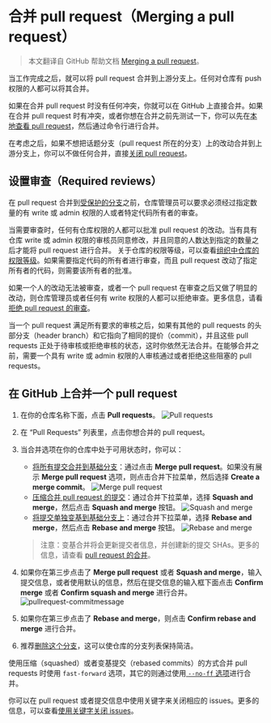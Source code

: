 # 合并 pull request（Merging a pull request）

> 本文翻译自 GitHub 帮助文档 [Merging a pull request](https://help.github.com/articles/merging-a-pull-request)。

当工作完成之后，就可以将 pull request 合并到上游分支上。任何对仓库有 push 权限的人都可以将其合并。

如果在合并 pull request 时没有任何冲突，你就可以在 GitHub 上直接合并。如果在合并 pull request 时有冲突，或者你想在合并之前先测试一下，你可以先在[本地查看 pull request](https://help.github.com/articles/checking-out-pull-requests-locally/)，然后通过命令行进行合并。

在考虑之后，如果不想把话题分支（pull request 所在的分支）上的改动合并到上游分支上，你可以不做任何合并，直接[关闭 pull request](https://help.github.com/articles/closing-a-pull-request/)。

## 设置审查（Required reviews）
在 pull request 合并到[受保护的分支](https://help.github.com/articles/about-protected-branches/)之前，仓库管理员可以要求必须经过指定数量的有 write 或 admin 权限的人或者特定代码所有者的审查。

当需要审查时，任何有仓库权限的人都可以批准 pull request 的改动。当有具有仓库 write 或 admin 权限的审核员同意修改，并且同意的人数达到指定的数量之后才能将 pull request 进行合并。 关于仓库的权限等级，可以查看[组织中仓库的权限等级](https://help.github.com/articles/repository-permission-levels-for-an-organization/)。如果需要指定代码的所有者进行审查，而且 pull request 改动了指定所有者的代码，则需要该所有者的批准。

如果一个人的改动无法被审查，或者一个 pull request 在审查之后又做了明显的改动，则仓库管理员或者任何有 write 权限的人都可以拒绝审查。更多信息，请看[拒绝 pull request 的审查](https://help.github.com/articles/dismissing-a-pull-request-review/)。

当一个 pull request 满足所有要求的审核之后，如果有其他的 pull requests 的头部分支（header branch）和它指向了相同的提价（commit），并且这些 pull requests 正处于待审核或拒绝审核的状态，这时你依然无法合并。在能够合并之前，需要一个具有 write 或 admin 权限的人审核通过或者拒绝这些阻塞的 pull requests。

## 在 GitHub 上合并一个 pull request 
1. 在你的仓库名称下面，点击 **Pull requests**。
![Pull requests](https://help.github.com/assets/images/help/repository/repo-tabs-pull-requests.png)
3. 在 “Pull Requests” 列表里，点击你想合并的 pull request。
4. 当合并选项在你的仓库中处于可用状态时，你可以：
	- [将所有提交合并到基础分支](https://help.github.com/articles/about-pull-request-merges/)：通过点击 **Merge pull request**。如果没有展示 **Merge pull request** 选项，则点击合并下拉菜单，然后选择 **Create a merge commit**。
	![Merge pull request](https://help.github.com/assets/images/help/pull_requests/pullrequest-mergebutton.png)
	- [压缩合并 pull request 的提交](https://help.github.com/articles/about-pull-request-merges/#squash-and-merge-your-pull-request-commits)：通过合并下拉菜单，选择 **Squash and merge**，然后点击 **Squash and merge** 按钮。
	![Squash and merge](https://help.github.com/assets/images/help/pull_requests/select-squash-and-merge-from-drop-down-menu.png)
	- [将提交单独变基到基础分支上](https://help.github.com/articles/about-pull-request-merges/#rebase-and-merge-your-pull-request-commits)：通过合并下拉菜单，选择 **Rebase and merge**，然后点击 **Rebase and merge** 按钮。
	 ![Rebase and merge](https://help.github.com/assets/images/help/pull_requests/select-rebase-and-merge-from-drop-down-menu.png)
	> 注意：变基合并将会更新提交者信息，并创建新的提交 SHAs。更多的信息，请查看 [pull request 的合并](https://help.github.com/articles/about-pull-request-merges/#rebase-and-merge-your-pull-request-commits)。

4. 如果你在第三步点击了 **Merge pull request** 或者 **Squash and merge**，输入提交信息，或者使用默认的信息，然后在提交信息的输入框下面点击 **Confirm merge** 或者 **Confirm squash and merge** 进行合并。
![pullrequest-commitmessage](https://help.github.com/assets/images/help/pull_requests/merge_box/pullrequest-commitmessage.png)

5. 如果你在第三步点击了 **Rebase and merge**，则点击 **Confirm rebase and merge** 进行合并。
6. 推荐[删除这个分支](https://help.github.com/articles/deleting-and-restoring-branches-in-a-pull-request/)，这可以使仓库的分支列表保持简洁。
 
使用压缩（squashed）或者变基提交（rebased commits）的方式合并 pull requests 时使用 `fast-forward` 选项，其它的则通过使用[ `--no-ff` 选项](https://git-scm.com/docs/git-merge#_fast_forward_merge)进行合并。

你可以在 pull request 或者提交信息中使用关键字来关闭相应的 issues。更多的信息，可以查看[使用关键字关闭 issues](https://help.github.com/articles/closing-issues-using-keywords/)。
